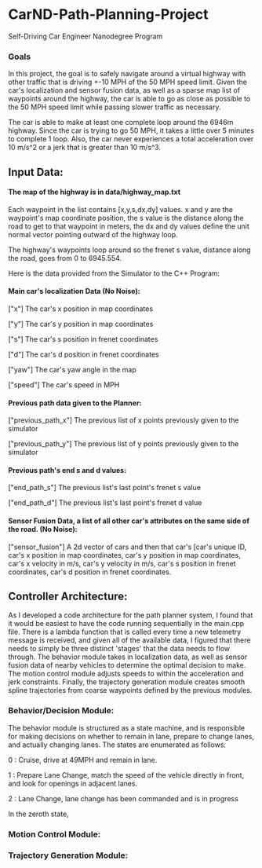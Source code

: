 # CarND-Path-Planning-Project
Self-Driving Car Engineer Nanodegree Program

### Goals
In this project, the goal is to safely navigate around a virtual highway with other traffic that is driving +-10 MPH of the 50 MPH speed limit. Given the car's localization and sensor fusion data, as well as a sparse map list of waypoints around the highway, the car is able to go as close as possible to the 50 MPH speed limit while passing slower traffic as necessary.

The car is able to make at least one complete loop around the 6946m highway. Since the car is trying to go 50 MPH, it takes a little over 5 minutes to complete 1 loop. Also, the car never experiences a total acceleration over 10 m/s^2 or a jerk that is greater than 10 m/s^3.


## Input Data:
#### The map of the highway is in data/highway_map.txt
Each waypoint in the list contains  [x,y,s,dx,dy] values. x and y are the waypoint's map coordinate position, the s value is the distance along the road to get to that waypoint in meters, the dx and dy values define the unit normal vector pointing outward of the highway loop.

The highway's waypoints loop around so the frenet s value, distance along the road, goes from 0 to 6945.554.

Here is the data provided from the Simulator to the C++ Program:


#### Main car's localization Data (No Noise):

["x"] The car's x position in map coordinates

["y"] The car's y position in map coordinates

["s"] The car's s position in frenet coordinates

["d"] The car's d position in frenet coordinates

["yaw"] The car's yaw angle in the map

["speed"] The car's speed in MPH


#### Previous path data given to the Planner:

["previous_path_x"] The previous list of x points previously given to the simulator

["previous_path_y"] The previous list of y points previously given to the simulator


#### Previous path's end s and d values:

["end_path_s"] The previous list's last point's frenet s value

["end_path_d"] The previous list's last point's frenet d value


#### Sensor Fusion Data, a list of all other car's attributes on the same side of the road. (No Noise):

["sensor_fusion"] A 2d vector of cars and then that car's [car's unique ID, car's x position in map coordinates, car's y position in map coordinates, car's x velocity in m/s, car's y velocity in m/s, car's s position in frenet coordinates, car's d position in frenet coordinates.

## Controller Architecture:
As I developed a code architecture for the path planner system, I found that it would be easiest to have the code running sequentially in the main.cpp file. There is a lambda function that is called every time a new telemetry message is received, and given all of the available data, I figured that there needs to simply be three distinct 'stages' that the data needs to flow through. The behavior module takes in localization data, as well as sensor fusion data of nearby vehicles to determine the optimal decision to make. The motion control module adjusts speeds to within the acceleration and jerk constraints. Finally, the trajectory generation module creates smooth spline trajectories from coarse waypoints defined by the previous modules.

### Behavior/Decision Module:
The behavior module is structured as a state machine, and is responsible for making decisions on whether to remain in lane, prepare to change lanes, and actually changing lanes. The states are enumerated as follows:  

0 : Cruise, drive at 49MPH and remain in lane.  

1 : Prepare Lane Change, match the speed of the vehicle directly in front, and look for openings in adjacent lanes.  

2 : Lane Change, lane change has been commanded and is in progress  

In the zeroth state,
### Motion Control Module:

### Trajectory Generation Module:
